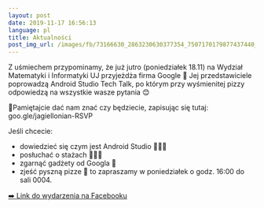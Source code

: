 ```yaml
---
layout: post
date: 2019-11-17 16:56:13
language: pl
title: Aktualności
post_img_url: /images/fb/73166630_2863230630377354_7507170179877437440_o.jpg
---
```


Z uśmiechem przypominamy, że już jutro (poniedziałek 18.11) na Wydział Matematyki i Informatyki UJ przyjeżdża firma Google 🤖 Jej przedstawiciele poprowadzą Android Studio Tech Talk, po którym przy wyśmienitej pizzy odpowiedzą na wszystkie wasze pytania 😊

👀Pamiętajcie dać nam znać czy będziecie, zapisując się tutaj: goo.gle/jagiellonian-RSVP

Jeśli chcecie:
- dowiedzieć się czym jest Android Studio 👩🏼‍💻
- posłuchać o stażach 👨🏻‍💻
- zgarnąć gadżety od Googla 🎁
- zjeść pyszną pizze 🍕
to zapraszamy w poniedziałek o godz. 16:00 do sali 0004.

 <a href="https://www.facebook.com/events/2229288117368999/">➡️ Link do wydarzenia na Facebooku</a>